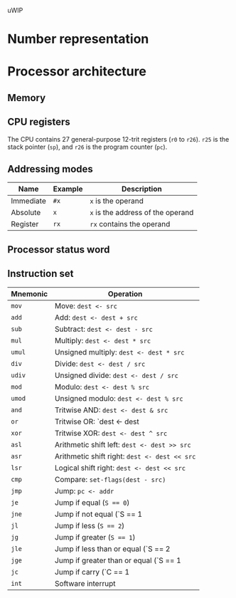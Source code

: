 uWIP
# Number representation

# Processor architecture

## Memory
<!-- The 12-trit word size enables access to 531,441 words of memory.  -->

## CPU registers
The CPU contains 27 general-purpose 12-trit registers (`r0` to `r26`). `r25` is the stack pointer (`sp`), and `r26` is the program counter (`pc`).

## Addressing modes

| Name               | Example       | Description                                  |
| ------------------ | ------------- | -------------------------------------------- |
| Immediate          | `#x`          | `x` is the operand                           |
| Absolute           | `x`           | `x` is the address of the operand            | 
| Register           | `rx`          | `rx` contains the operand                    | 

## Processor status word

## Instruction set
| Mnemonic | Operation                                                  |
| -------- | ---------------------------------------------------------- |
| `mov`    | Move: `dest <- src`                                        |
| `add`    | Add: `dest <- dest + src`                                  |
| `sub`    | Subtract: `dest <- dest - src`                             |
| `mul`    | Multiply: `dest <- dest * src`                             |
| `umul`   | Unsigned multiply: `dest <- dest * src`                    |
| `div`    | Divide: `dest <- dest / src`                               |
| `udiv`   | Unsigned divide: `dest <- dest / src`                      |
| `mod`    | Modulo: `dest <- dest % src`                               |
| `umod`   | Unsigned modulo: `dest <- dest % src`                      |
| `and`    | Tritwise AND: `dest <- dest & src`                         |
| `or`     | Tritwise OR: `dest <- dest | src`                          |
| `xor`    | Tritwise XOR: `dest <- dest ^ src`                         |
| `asl`    | Arithmetic shift left: `dest <- dest >> src`               |
| `asr`    | Arithmetic shift right: `dest <- dest << src`              |
| `lsr`    | Logical shift right: `dest <- dest << src`                 |
| `cmp`    | Compare: `set-flags(dest - src)`                           |
| `jmp`    | Jump: `pc <- addr`                                         |
| `je`     | Jump if equal (`S == 0`)                                   |
| `jne`    | Jump if not equal (`S == 1 | S == 2`)                      |
| `jl`     | Jump if less (`S == 2`)                                    |
| `jg`     | Jump if greater (`S == 1`)                                 |
| `jle`    | Jump if less than or equal (`S == 2 | S == 0`)             |
| `jge`    | Jump if greater than or equal (`S == 1 | S == 0`)          |
| `jc`     | Jump if carry (`C == 1 | C == 2`)                          |
| `int`    | Software interrupt                                         |